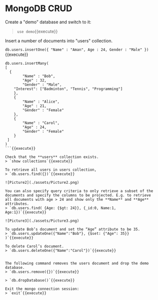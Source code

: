 # MongoDB CRUD

Create a "demo" database and switch to it:
> `use demo`{{execute}}

Insert a number of documents into "users" collection.

`db.users.insertOne({ "Name" : "Aman", Age : 24, Gender : "Male" })`{{execute}}

```
db.users.insertMany(
[
  {
        "Name" : "Bob",
        "Age" : 32,
        "Gender" : "Male",
	"Interest": ["Badminton", "Tennis", "Programming"]
    },
    {
        "Name" : "Alice",
        "Age" : 21,
        "Gender" : "Female"
    },
    {
        "Name" : "Carol",
        "Age" : 24,
        "Gender" : "Female"
    }
 ]
)
```{{execute}}

Check that the **users** collection exists.
> `show collections`{{execute}}

To retrieve all users in users collection,
> `db.users.find({})`{{execute}}

![Picture2](./assets/Picture2.png)

You can also specify query criteria to only retrieve a subset of the documents and specify the columns to be projected. E.g. to retrieve all documents with age > 24 and show only the **Name** and **Age** attributes.
> `db.users.find( {Age: {$gt: 24}}, {_id:0, Name:1, Age:1})`{{execute}}

![Picture3](./assets/Picture3.png)

To update Bob’s document and set the “Age” attribute to be 35.
> `db.users.updateOne({"Name":"Bob"}, {$set: {"Age": 35}} )`{{execute}}

To delete Carol’s document.
> `db.users.deleteOne({"Name":"Carol"})`{{execute}}


The following command removes the users document and drop the demo database.
> `db.users.remove({})`{{execute}}

> `db.dropDatabase()`{{execute}}

Exit the mongo connection session:
> `exit`{{execute}}
